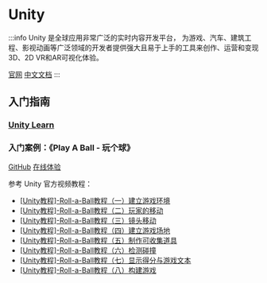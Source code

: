 # Unity

:::info
Unity 是全球应用非常广泛的实时内容开发平台，
为游戏、汽车、建筑工程、影视动画等广泛领域的开发者提供强大且易于上手的工具来创作、运营和变现3D、2D VR和AR可视化体验。

[官网](https://unity.cn/)
[中文文档](https://docs.unity.cn/)
:::

## 入门指南

### [Unity Learn](https://unity.com/cn/learn)

### 入门案例：《Play A Ball - 玩个球》

[GitHub](https://github.com/Yue-plus/PlayABall)
[在线体验](https://PlayABall.YuePlus.ink/)

参考 Unity 官方视频教程：

- [[Unity教程]-Roll-a-Ball教程（一）建立游戏环境](https://www.bilibili.com/video/BV1jK4y1G7g4)
- [[Unity教程]-Roll-a-Ball教程（二）玩家的移动](https://www.bilibili.com/video/BV15y4y1g7By)
- [[Unity教程]-Roll-a-Ball教程（三）镜头移动](https://www.bilibili.com/video/BV14B4y1M7hs)
- [[Unity教程]-Roll-a-Ball教程（四）建立游戏场地](https://www.bilibili.com/video/BV1hh411a7nN)
- [[Unity教程]-Roll-a-Ball教程（五）制作可收集道具](https://www.bilibili.com/video/BV1U54y1H7wL)
- [[Unity教程]-Roll-a-Ball教程（六）检测碰撞](https://www.bilibili.com/video/BV1FV411x7o7)
- [[Unity教程]-Roll-a-Ball教程（七）显示得分与游戏文本](https://www.bilibili.com/video/BV1wo4y1X75F)
- [[Unity教程]-Roll-a-Ball教程（八）构建游戏](https://www.bilibili.com/video/BV1Hy4y1T7oU)